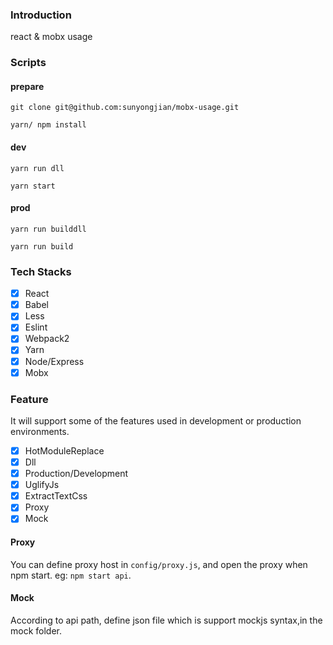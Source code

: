 ### Introduction
react & mobx usage

### Scripts
#### prepare

```
git clone git@github.com:sunyongjian/mobx-usage.git

yarn/ npm install
```

#### dev

```
yarn run dll
```

```
yarn start
```
#### prod
```
yarn run builddll
```

```
yarn run build
```

### Tech Stacks

- [x] React
- [x] Babel
- [x] Less
- [x] Eslint
- [x] Webpack2
- [x] Yarn
- [x] Node/Express
- [x] Mobx

### Feature
It will support some of the features used in development or production environments.

- [x] HotModuleReplace
- [x] Dll
- [x] Production/Development
- [x] UglifyJs
- [x] ExtractTextCss
- [x] Proxy
- [x] Mock

#### Proxy
You can define proxy host in `config/proxy.js`, and open the proxy when npm start. eg: `npm start api`.
#### Mock
According to api path, define json file which is support mockjs syntax,in the mock folder.

